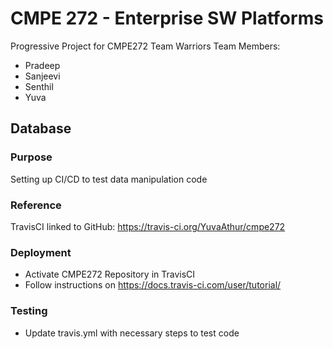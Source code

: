 # CMPE 272 - Enterprise SW Platforms
Progressive Project for CMPE272 
Team Warriors 
Team Members:
* Pradeep 
* Sanjeevi
* Senthil
* Yuva

## Database 
### Purpose 
Setting up CI/CD to test data manipulation code


### Reference
TravisCI linked to GitHub: https://travis-ci.org/YuvaAthur/cmpe272 



### Deployment
* Activate CMPE272 Repository in TravisCI
* Follow instructions on https://docs.travis-ci.com/user/tutorial/ 

### Testing
* Update travis.yml with necessary steps to test code


